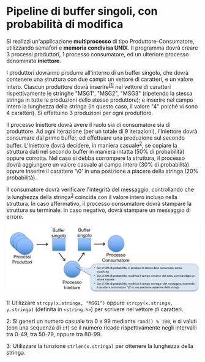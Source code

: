 Pipeline di buffer singoli, con probabilità di modifica
=======================================================

Si realizzi un'applicazione **multiprocesso** di tipo
Produttore-Consumatore, utilizzando semafori e **memoria condivisa
UNIX**. Il programma dovrà creare 3 processi produttori, 1 processo
consumatore, ed un ulteriore processo denominato **iniettore**.

I produttori dovranno produrre all'interno di un buffer singolo, che
dovrà contenere una struttura con due campi: un vettore di caratteri, e
un valore intero. Ciascun produttore dovrà inserire<sup>[\[1\]](#footnote1)</sup> nel vettore di
caratteri rispettivamente le stringhe "MSG1", "MSG2", "MSG3" (ripetendo
la stessa stringa in tutte le produzioni dello stesso produttore); e
inserire nel campo intero la lunghezza della stringa (in questo caso, il
valore "4" poiché vi sono 4 caratteri). Si effettuino 3 produzioni per
ogni produttore.

Il processo Iniettore dovrà avere il ruolo sia di consumatore sia di
produttore. Ad ogni iterazione (per un totale di 9 iterazioni),
l'Iniettore dovrà consumare dal primo buffer, ed effettuare una
produzione sul secondo buffer. L'Iniettore dovrà decidere, in maniera
casuale<sup>[2](#footnote2)</sup>, se copiare la struttura dati nel secondo buffer in maniera
intatta (50% di probabilità) oppure corrotta. Nel caso si debba
corrompere la struttura, il processo dovrà aggiungere un valore casuale
al campo intero (30% di probabilità) oppure inserire il carattere '\\0'
in una posizione a piacere della stringa (20% probabilità).

Il consumatore dovrà verificare l'integrità del messaggio, controllando
che la lunghezza della stringa<sup>[3](#footnote3)</sup> coincida con il valore intero incluso
nella struttura. In caso affermativo, il processo consumatore dovrà
stampare la struttura su terminale. In caso negativo, dovrà stampare un
messaggio di errore.

![image](/images/ambiente_globale/produttore_consumatore/pipeline_di_buffer_singoli_con_probabilita_di_modifica.png)

<a name="footnote1">1</a>: Utilizzare `strcpy(x.stringa, "MSG1")` oppure
    `strcpy(x.stringa, y.stringa)` (definita in `<string.h>`) per
    scrivere nel vettore di caratteri.

<a name="footnote2">2</a>: Si generi un numero casuale tra 0 e 99 mediante `rand() % 100`, e
    si valuti (con una sequenza di `if`) se il numero ricade
    rispettivamente negli intervalli tra 0-49, tra 50-79, oppure tra
    80-99.

<a name="footnote3">3</a>: Utilizzare la funzione `strlen(x.stringa)` per ottenere la
    lunghezza della stringa.
